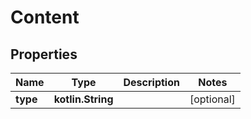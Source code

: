 
# Content

## Properties
Name | Type | Description | Notes
------------ | ------------- | ------------- | -------------
**type** | **kotlin.String** |  |  [optional]



